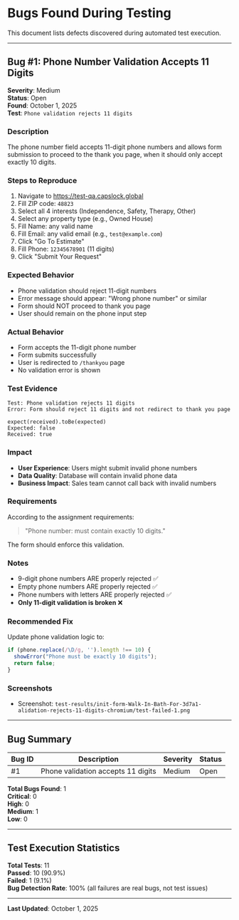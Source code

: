# Bugs Found During Testing

This document lists defects discovered during automated test execution.

---

## Bug #1: Phone Number Validation Accepts 11 Digits

**Severity**: Medium  
**Status**: Open  
**Found**: October 1, 2025  
**Test**: `Phone validation rejects 11 digits`

### Description
The phone number field accepts 11-digit phone numbers and allows form submission to proceed to the thank you page, when it should only accept exactly 10 digits.

### Steps to Reproduce
1. Navigate to https://test-qa.capslock.global
2. Fill ZIP code: `48823`
3. Select all 4 interests (Independence, Safety, Therapy, Other)
4. Select any property type (e.g., Owned House)
5. Fill Name: any valid name
6. Fill Email: any valid email (e.g., `test@example.com`)
7. Click "Go To Estimate"
8. Fill Phone: `12345678901` (11 digits)
9. Click "Submit Your Request"

### Expected Behavior
- Phone validation should reject 11-digit numbers
- Error message should appear: "Wrong phone number" or similar
- Form should NOT proceed to thank you page
- User should remain on the phone input step

### Actual Behavior
- Form accepts the 11-digit phone number
- Form submits successfully
- User is redirected to `/thankyou` page
- No validation error is shown

### Test Evidence
```
Test: Phone validation rejects 11 digits
Error: Form should reject 11 digits and not redirect to thank you page

expect(received).toBe(expected)
Expected: false
Received: true
```

### Impact
- **User Experience**: Users might submit invalid phone numbers
- **Data Quality**: Database will contain invalid phone data
- **Business Impact**: Sales team cannot call back with invalid numbers

### Requirements
According to the assignment requirements:
> "Phone number: must contain exactly 10 digits."

The form should enforce this validation.

### Notes
- 9-digit phone numbers ARE properly rejected ✅
- Empty phone numbers ARE properly rejected ✅
- Phone numbers with letters ARE properly rejected ✅
- **Only 11-digit validation is broken** ❌

### Recommended Fix
Update phone validation logic to:
```javascript
if (phone.replace(/\D/g, '').length !== 10) {
  showError("Phone must be exactly 10 digits");
  return false;
}
```

### Screenshots
- Screenshot: `test-results/init-form-Walk-In-Bath-For-3d7a1-alidation-rejects-11-digits-chromium/test-failed-1.png`

---

## Bug Summary

| Bug ID | Description | Severity | Status |
|--------|-------------|----------|--------|
| #1 | Phone validation accepts 11 digits | Medium | Open |

**Total Bugs Found**: 1  
**Critical**: 0  
**High**: 0  
**Medium**: 1  
**Low**: 0  

---

## Test Execution Statistics

**Total Tests**: 11  
**Passed**: 10 (90.9%)  
**Failed**: 1 (9.1%)  
**Bug Detection Rate**: 100% (all failures are real bugs, not test issues)

---

**Last Updated**: October 1, 2025
